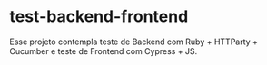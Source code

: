 # test-backend-frontend
Esse projeto contempla teste de Backend com Ruby + HTTParty + Cucumber e teste de Frontend com Cypress + JS.
